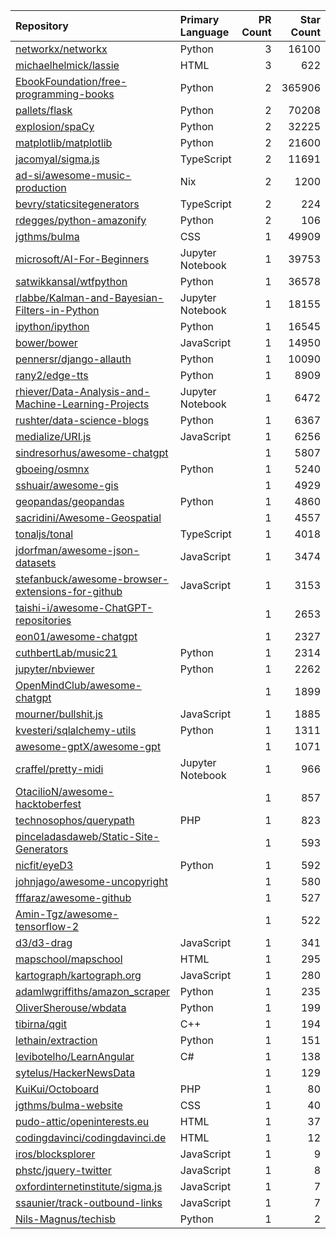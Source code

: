 | Repository | Primary Language | PR Count | Star Count |
| :-- | :-- | --: | --: |
| [networkx/networkx](https://github.com/networkx/networkx) | Python | 3 | 16100 |
| [michaelhelmick/lassie](https://github.com/michaelhelmick/lassie) | HTML | 3 | 622 |
| [EbookFoundation/free-programming-books](https://github.com/EbookFoundation/free-programming-books) | Python | 2 | 365906 |
| [pallets/flask](https://github.com/pallets/flask) | Python | 2 | 70208 |
| [explosion/spaCy](https://github.com/explosion/spaCy) | Python | 2 | 32225 |
| [matplotlib/matplotlib](https://github.com/matplotlib/matplotlib) | Python | 2 | 21600 |
| [jacomyal/sigma.js](https://github.com/jacomyal/sigma.js) | TypeScript | 2 | 11691 |
| [ad-si/awesome-music-production](https://github.com/ad-si/awesome-music-production) | Nix | 2 | 1200 |
| [bevry/staticsitegenerators](https://github.com/bevry/staticsitegenerators) | TypeScript | 2 | 224 |
| [rdegges/python-amazonify](https://github.com/rdegges/python-amazonify) | Python | 2 | 106 |
| [jgthms/bulma](https://github.com/jgthms/bulma) | CSS | 1 | 49909 |
| [microsoft/AI-For-Beginners](https://github.com/microsoft/AI-For-Beginners) | Jupyter Notebook | 1 | 39753 |
| [satwikkansal/wtfpython](https://github.com/satwikkansal/wtfpython) | Python | 1 | 36578 |
| [rlabbe/Kalman-and-Bayesian-Filters-in-Python](https://github.com/rlabbe/Kalman-and-Bayesian-Filters-in-Python) | Jupyter Notebook | 1 | 18155 |
| [ipython/ipython](https://github.com/ipython/ipython) | Python | 1 | 16545 |
| [bower/bower](https://github.com/bower/bower) | JavaScript | 1 | 14950 |
| [pennersr/django-allauth](https://github.com/pennersr/django-allauth) | Python | 1 | 10090 |
| [rany2/edge-tts](https://github.com/rany2/edge-tts) | Python | 1 | 8909 |
| [rhiever/Data-Analysis-and-Machine-Learning-Projects](https://github.com/rhiever/Data-Analysis-and-Machine-Learning-Projects) | Jupyter Notebook | 1 | 6472 |
| [rushter/data-science-blogs](https://github.com/rushter/data-science-blogs) | Python | 1 | 6367 |
| [medialize/URI.js](https://github.com/medialize/URI.js) | JavaScript | 1 | 6256 |
| [sindresorhus/awesome-chatgpt](https://github.com/sindresorhus/awesome-chatgpt) |  | 1 | 5807 |
| [gboeing/osmnx](https://github.com/gboeing/osmnx) | Python | 1 | 5240 |
| [sshuair/awesome-gis](https://github.com/sshuair/awesome-gis) |  | 1 | 4929 |
| [geopandas/geopandas](https://github.com/geopandas/geopandas) | Python | 1 | 4860 |
| [sacridini/Awesome-Geospatial](https://github.com/sacridini/Awesome-Geospatial) |  | 1 | 4557 |
| [tonaljs/tonal](https://github.com/tonaljs/tonal) | TypeScript | 1 | 4018 |
| [jdorfman/awesome-json-datasets](https://github.com/jdorfman/awesome-json-datasets) | JavaScript | 1 | 3474 |
| [stefanbuck/awesome-browser-extensions-for-github](https://github.com/stefanbuck/awesome-browser-extensions-for-github) | JavaScript | 1 | 3153 |
| [taishi-i/awesome-ChatGPT-repositories](https://github.com/taishi-i/awesome-ChatGPT-repositories) |  | 1 | 2653 |
| [eon01/awesome-chatgpt](https://github.com/eon01/awesome-chatgpt) |  | 1 | 2327 |
| [cuthbertLab/music21](https://github.com/cuthbertLab/music21) | Python | 1 | 2314 |
| [jupyter/nbviewer](https://github.com/jupyter/nbviewer) | Python | 1 | 2262 |
| [OpenMindClub/awesome-chatgpt](https://github.com/OpenMindClub/awesome-chatgpt) |  | 1 | 1899 |
| [mourner/bullshit.js](https://github.com/mourner/bullshit.js) | JavaScript | 1 | 1885 |
| [kvesteri/sqlalchemy-utils](https://github.com/kvesteri/sqlalchemy-utils) | Python | 1 | 1311 |
| [awesome-gptX/awesome-gpt](https://github.com/awesome-gptX/awesome-gpt) |  | 1 | 1071 |
| [craffel/pretty-midi](https://github.com/craffel/pretty-midi) | Jupyter Notebook | 1 | 966 |
| [OtacilioN/awesome-hacktoberfest](https://github.com/OtacilioN/awesome-hacktoberfest) |  | 1 | 857 |
| [technosophos/querypath](https://github.com/technosophos/querypath) | PHP | 1 | 823 |
| [pinceladasdaweb/Static-Site-Generators](https://github.com/pinceladasdaweb/Static-Site-Generators) |  | 1 | 593 |
| [nicfit/eyeD3](https://github.com/nicfit/eyeD3) | Python | 1 | 592 |
| [johnjago/awesome-uncopyright](https://github.com/johnjago/awesome-uncopyright) |  | 1 | 580 |
| [fffaraz/awesome-github](https://github.com/fffaraz/awesome-github) |  | 1 | 527 |
| [Amin-Tgz/awesome-tensorflow-2](https://github.com/Amin-Tgz/awesome-tensorflow-2) |  | 1 | 522 |
| [d3/d3-drag](https://github.com/d3/d3-drag) | JavaScript | 1 | 341 |
| [mapschool/mapschool](https://github.com/mapschool/mapschool) | HTML | 1 | 295 |
| [kartograph/kartograph.org](https://github.com/kartograph/kartograph.org) | JavaScript | 1 | 280 |
| [adamlwgriffiths/amazon_scraper](https://github.com/adamlwgriffiths/amazon_scraper) | Python | 1 | 235 |
| [OliverSherouse/wbdata](https://github.com/OliverSherouse/wbdata) | Python | 1 | 199 |
| [tibirna/qgit](https://github.com/tibirna/qgit) | C++ | 1 | 194 |
| [lethain/extraction](https://github.com/lethain/extraction) | Python | 1 | 151 |
| [levibotelho/LearnAngular](https://github.com/levibotelho/LearnAngular) | C# | 1 | 138 |
| [sytelus/HackerNewsData](https://github.com/sytelus/HackerNewsData) |  | 1 | 129 |
| [KuiKui/Octoboard](https://github.com/KuiKui/Octoboard) | PHP | 1 | 80 |
| [jgthms/bulma-website](https://github.com/jgthms/bulma-website) | CSS | 1 | 40 |
| [pudo-attic/openinterests.eu](https://github.com/pudo-attic/openinterests.eu) | HTML | 1 | 37 |
| [codingdavinci/codingdavinci.de](https://github.com/codingdavinci/codingdavinci.de) | HTML | 1 | 12 |
| [iros/blocksplorer](https://github.com/iros/blocksplorer) | JavaScript | 1 | 9 |
| [phstc/jquery-twitter](https://github.com/phstc/jquery-twitter) | JavaScript | 1 | 8 |
| [oxfordinternetinstitute/sigma.js](https://github.com/oxfordinternetinstitute/sigma.js) | JavaScript | 1 | 7 |
| [ssaunier/track-outbound-links](https://github.com/ssaunier/track-outbound-links) | JavaScript | 1 | 7 |
| [Nils-Magnus/techisb](https://github.com/Nils-Magnus/techisb) | Python | 1 | 2 |
